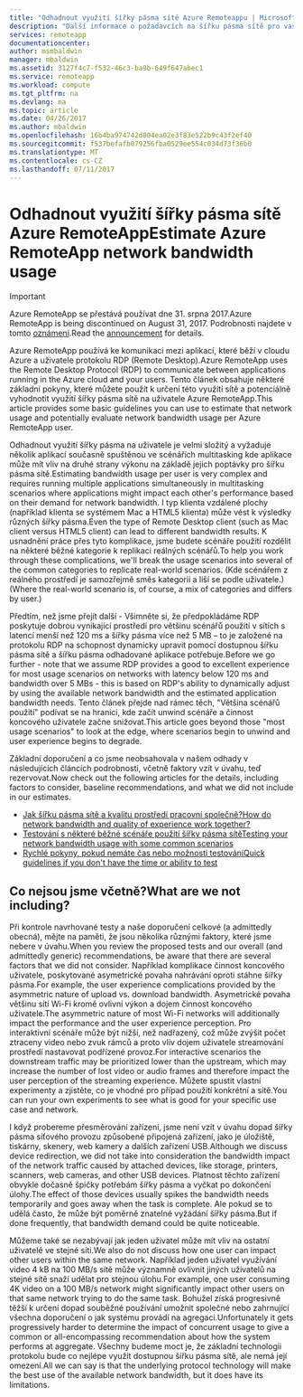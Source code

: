 ```yaml
---
title: "Odhadnout využití šířky pásma sítě Azure Remoteappu | Microsoft Docs"
description: "Další informace o požadavcích na šířku pásma sítě pro vaše kolekce vzdálené aplikace RemoteApp Azure a aplikace."
services: remoteapp
documentationcenter: 
author: msmbaldwin
manager: mbaldwin
ms.assetid: 3127f4c7-f532-46c3-ba9b-649f647abec1
ms.service: remoteapp
ms.workload: compute
ms.tgt_pltfrm: na
ms.devlang: na
ms.topic: article
ms.date: 04/26/2017
ms.author: mbaldwin
ms.openlocfilehash: 16b4ba974742d004ea02e3f83e522b9c43f2ef40
ms.sourcegitcommit: f537befafb079256fba0529ee554c034d73f36b0
ms.translationtype: MT
ms.contentlocale: cs-CZ
ms.lasthandoff: 07/11/2017
---
```

# <a name="estimate-azure-remoteapp-network-bandwidth-usage"></a><span data-ttu-id="cf2ed-103">Odhadnout využití šířky pásma sítě Azure RemoteApp</span><span class="sxs-lookup"><span data-stu-id="cf2ed-103">Estimate Azure RemoteApp network bandwidth usage</span></span>
> [!IMPORTANT]
> <span data-ttu-id="cf2ed-104">Azure RemoteApp se přestává používat dne 31. srpna 2017.</span><span class="sxs-lookup"><span data-stu-id="cf2ed-104">Azure RemoteApp is being discontinued on August 31, 2017.</span></span> <span data-ttu-id="cf2ed-105">Podrobnosti najdete v tomto [oznámení](https://go.microsoft.com/fwlink/?linkid=821148).</span><span class="sxs-lookup"><span data-stu-id="cf2ed-105">Read the [announcement](https://go.microsoft.com/fwlink/?linkid=821148) for details.</span></span>
> 
> 

<span data-ttu-id="cf2ed-106">Azure RemoteApp používá ke komunikaci mezi aplikací, které běží v cloudu Azure a uživatele protokolu RDP (Remote Desktop).</span><span class="sxs-lookup"><span data-stu-id="cf2ed-106">Azure RemoteApp uses the Remote Desktop Protocol (RDP) to communicate between applications running in the Azure cloud and your users.</span></span> <span data-ttu-id="cf2ed-107">Tento článek obsahuje některé základní pokyny, které můžete použít k určení této využití sítě a potenciálně vyhodnotit využití šířky pásma sítě na uživatele Azure RemoteApp.</span><span class="sxs-lookup"><span data-stu-id="cf2ed-107">This article provides some basic guidelines you can use to estimate that network usage and potentially evaluate network bandwidth usage per Azure RemoteApp user.</span></span>

<span data-ttu-id="cf2ed-108">Odhadnout využití šířky pásma na uživatele je velmi složitý a vyžaduje několik aplikací současně spuštěnou ve scénářích multitasking kde aplikace může mít vliv na druhé strany výkonu na základě jejich poptávky pro šířku pásma sítě.</span><span class="sxs-lookup"><span data-stu-id="cf2ed-108">Estimating bandwidth usage per user is very complex and requires running multiple applications simultaneously in multitasking scenarios where applications might impact each other's performance based on their demand for network bandwidth.</span></span> <span data-ttu-id="cf2ed-109">I typ klienta vzdálené plochy (například klienta se systémem Mac a HTML5 klienta) může vést k výsledky různých šířky pásma.</span><span class="sxs-lookup"><span data-stu-id="cf2ed-109">Even the type of Remote Desktop client (such as Mac client versus HTML5 client) can lead to different bandwidth results.</span></span> <span data-ttu-id="cf2ed-110">K usnadnění práce přes tyto komplikace, jsme budete scénáře použití rozdělit na některé běžné kategorie k replikaci reálných scénářů.</span><span class="sxs-lookup"><span data-stu-id="cf2ed-110">To help you work through these complications, we'll break the usage scenarios into several of the common categories to replicate real-world scenarios.</span></span> <span data-ttu-id="cf2ed-111">(Kde scénářem z reálného prostředí je samozřejmě směs kategorií a liší se podle uživatele.)</span><span class="sxs-lookup"><span data-stu-id="cf2ed-111">(Where the real-world scenario is, of course, a mix of categories and differs by user.)</span></span>

<span data-ttu-id="cf2ed-112">Předtím, než jsme přejít další - Všimněte si, že předpokládáme RDP poskytuje dobrou vynikající prostředí pro většinu scénářů použití v sítích s latencí menší než 120 ms a šířky pásma více než 5 MB – to je založené na protokolu RDP na schopnost dynamicky upravit pomocí dostupnou šířku pásma sítě a šířku pásma odhadované aplikace potřebuje.</span><span class="sxs-lookup"><span data-stu-id="cf2ed-112">Before we go further - note that we assume RDP provides a good to excellent experience for most usage scenarios on networks with latency below 120 ms and bandwidth over 5 MBs - this is based on RDP's ability to dynamically adjust by using the available network bandwidth and the estimated application bandwidth needs.</span></span> <span data-ttu-id="cf2ed-113">Tento článek přejde nad rámec těch, "Většina scénářů použití" podívat se na hranici, kde začít unwind scénáře a činnost koncového uživatele začne snižovat.</span><span class="sxs-lookup"><span data-stu-id="cf2ed-113">This article goes beyond those "most usage scenarios" to look at the edge, where scenarios begin to unwind and user experience begins to degrade.</span></span>

<span data-ttu-id="cf2ed-114">Základní doporučení a co jsme neobsahovala v našem odhady v následujících článcích podrobnosti, včetně faktory vzít v úvahu, teď rezervovat.</span><span class="sxs-lookup"><span data-stu-id="cf2ed-114">Now check out the following articles for the details, including factors to consider, baseline recommendations, and what we did not include in our estimates.</span></span>

* [<span data-ttu-id="cf2ed-115">Jak šířku pásma sítě a kvalitu prostředí pracovní společně?</span><span class="sxs-lookup"><span data-stu-id="cf2ed-115">How do network bandwidth and quality of experience work together?</span></span>](remoteapp-bandwidthexperience.md)
* [<span data-ttu-id="cf2ed-116">Testování s některé běžné scénáře použití šířky pásma sítě</span><span class="sxs-lookup"><span data-stu-id="cf2ed-116">Testing your network bandwidth usage with some common scenarios</span></span>](remoteapp-bandwidthtests.md)
* [<span data-ttu-id="cf2ed-117">Rychlé pokyny, pokud nemáte čas nebo možnosti testování</span><span class="sxs-lookup"><span data-stu-id="cf2ed-117">Quick guidelines if you don't have the time or ability to test</span></span>](remoteapp-bandwidthguidelines.md)

## <a name="what-are-we-not-including"></a><span data-ttu-id="cf2ed-118">Co nejsou jsme včetně?</span><span class="sxs-lookup"><span data-stu-id="cf2ed-118">What are we not including?</span></span>
<span data-ttu-id="cf2ed-119">Při kontrole navrhované testy a naše doporučení celkové (a admittedly obecná), mějte na paměti, že jsou několika různými faktory, které jsme nebere v úvahu.</span><span class="sxs-lookup"><span data-stu-id="cf2ed-119">When you review the proposed tests and our overall (and admittedly generic) recommendations, be aware that there are several factors that we did not consider.</span></span> <span data-ttu-id="cf2ed-120">Například komplikace činnost koncového uživatele, poskytované asymetrické povaha nahrávání oproti stáhne šířky pásma.</span><span class="sxs-lookup"><span data-stu-id="cf2ed-120">For example, the user experience complications provided by the asymmetric nature of upload vs. download bandwidth.</span></span> <span data-ttu-id="cf2ed-121">Asymetrické povaha většinu sítí Wi-Fi kromě ovlivní výkon a dojem činnost koncového uživatele.</span><span class="sxs-lookup"><span data-stu-id="cf2ed-121">The asymmetric nature of most Wi-Fi networks will additionally impact the performance and the user experience perception.</span></span> <span data-ttu-id="cf2ed-122">Pro interaktivní scénáře může být nižší, než nadřazený, což může zvýšit počet ztraceny video nebo zvuk rámců a proto vliv dojem uživatele streamování prostředí nastavovat podřízené provoz.</span><span class="sxs-lookup"><span data-stu-id="cf2ed-122">For interactive scenarios the downstream traffic may be prioritized lower than the upstream, which may increase the number of lost video or audio frames and therefore impact the user perception of the streaming experience.</span></span> <span data-ttu-id="cf2ed-123">Můžete spustit vlastní experimenty a zjistěte, co je vhodné pro případ použití konkrétní a sítě.</span><span class="sxs-lookup"><span data-stu-id="cf2ed-123">You can run your own experiments to see what is good for your specific use case and network.</span></span>

<span data-ttu-id="cf2ed-124">I když probereme přesměrování zařízení, jsme není vzít v úvahu dopad šířky pásma síťového provozu způsobené připojená zařízení, jako je úložiště, tiskárny, skenery, web kamery a dalších zařízení USB.</span><span class="sxs-lookup"><span data-stu-id="cf2ed-124">Although we discuss device redirection, we did not take into consideration the bandwidth impact of the network traffic caused by attached devices, like storage, printers, scanners, web cameras, and other USB devices.</span></span> <span data-ttu-id="cf2ed-125">Platnost těchto zařízení obvykle dočasně špičky potřebám šířky pásma a vyčkat po dokončení úlohy.</span><span class="sxs-lookup"><span data-stu-id="cf2ed-125">The effect of those devices usually spikes the bandwidth needs temporarily and goes away when the task is complete.</span></span> <span data-ttu-id="cf2ed-126">Ale pokud se to udělá často, že může být poměrně znatelné vyžádání šířky pásma.</span><span class="sxs-lookup"><span data-stu-id="cf2ed-126">But if done frequently, that bandwidth demand could be quite noticeable.</span></span>

<span data-ttu-id="cf2ed-127">Můžeme také se nezabývají jak jeden uživatel může mít vliv na ostatní uživatelé ve stejné síti.</span><span class="sxs-lookup"><span data-stu-id="cf2ed-127">We also do not discuss how one user can impact other users within the same network.</span></span> <span data-ttu-id="cf2ed-128">Například jeden uživatel využívání video 4 kB na 100 MB/s sítě může významně ovlivnit jiných uživatelů na stejné sítě snaží udělat pro stejnou úlohu.</span><span class="sxs-lookup"><span data-stu-id="cf2ed-128">For example, one user consuming 4K video on a 100 MB/s network might significantly impact other users on that same network trying to do the same task.</span></span> <span data-ttu-id="cf2ed-129">Bohužel získá progresivně těžší k určení dopad souběžné používání umožnit společné nebo zahrnující všechna doporučení o jak systému provádí na agregaci.</span><span class="sxs-lookup"><span data-stu-id="cf2ed-129">Unfortunately it gets progressively harder to determine the impact of concurrent usage to give a common or all-encompassing recommendation about how the system performs at aggregate.</span></span> <span data-ttu-id="cf2ed-130">Všechny budeme moct je, že základní technologii protokolu bude co nejlépe využít dostupnou šířku pásma sítě, ale nemá její omezení.</span><span class="sxs-lookup"><span data-stu-id="cf2ed-130">All we can say is that the underlying protocol technology will make the best use of the available network bandwidth, but it does have its limitations.</span></span>

